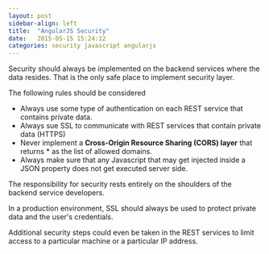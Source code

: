 ```yaml
---
layout: post
sidebar-align: left
title:  "AngularJS Security"
date:   2015-05-15 15:24:12
categories: security javascript angularjs
---
```


Security should always be implemented on the backend services where the data resides. That is the only safe place to implement security layer.

The following rules should be considered

* Always use some type of authentication on each REST service that contains private data.
* Always sue SSL to communicate with REST services that contain private data (HTTPS)
* Never implement a **Cross-Origin Resource Sharing (CORS) layer** that returns * as the list of allowed domains.
* Always make sure that any Javascript that may get injected inside a JSON property does not get executed server side.

The responsibility for security rests entirely on the shoulders of the backend service developers.

In a production environment, SSL should always be used to protect private data and the user's credentials.

Additional security steps could even be taken in the REST services to limit access to a particular machine or a particular IP address.
